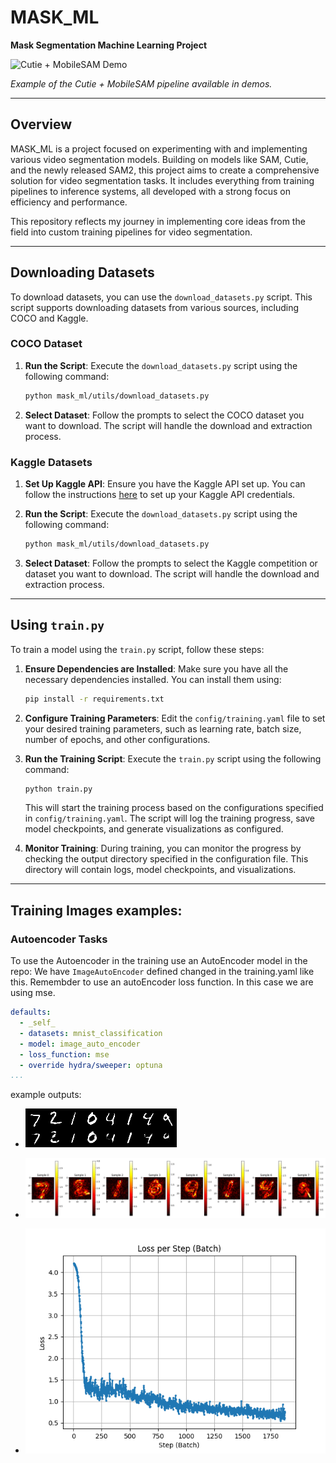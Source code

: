 # MASK_ML

**Mask Segmentation Machine Learning Project**

![Cutie + MobileSAM Demo](assets/cutie_example.gif)

*Example of the Cutie + MobileSAM pipeline available in demos.*

---

## Overview

MASK_ML is a project focused on experimenting with and implementing various video segmentation models. Building on models like SAM, Cutie, and the newly released SAM2, this project aims to create a comprehensive solution for video segmentation tasks. It includes everything from training pipelines to inference systems, all developed with a strong focus on efficiency and performance.

This repository reflects my journey in implementing core ideas from the field into custom training pipelines for video segmentation.

---

## Downloading Datasets

To download datasets, you can use the `download_datasets.py` script. This script supports downloading datasets from various sources, including COCO and Kaggle.

### COCO Dataset

1. **Run the Script**:
   Execute the `download_datasets.py` script using the following command:
   ```bash
   python mask_ml/utils/download_datasets.py
   ```

2. **Select Dataset**:
   Follow the prompts to select the COCO dataset you want to download. The script will handle the download and extraction process.

### Kaggle Datasets

1. **Set Up Kaggle API**:
   Ensure you have the Kaggle API set up. You can follow the instructions [here](https://www.kaggle.com/docs/api) to set up your Kaggle API credentials.

2. **Run the Script**:
   Execute the `download_datasets.py` script using the following command:
   ```bash
   python mask_ml/utils/download_datasets.py
   ```

3. **Select Dataset**:
   Follow the prompts to select the Kaggle competition or dataset you want to download. The script will handle the download and extraction process.

---

## Using `train.py`

To train a model using the `train.py` script, follow these steps:

1. **Ensure Dependencies are Installed**:
   Make sure you have all the necessary dependencies installed. You can install them using:
   ```bash
   pip install -r requirements.txt
   ```

2. **Configure Training Parameters**:
   Edit the `config/training.yaml` file to set your desired training parameters, such as learning rate, batch size, number of epochs, and other configurations.

3. **Run the Training Script**:
   Execute the `train.py` script using the following command:
   ```bash
   python train.py
   ```

   This will start the training process based on the configurations specified in `config/training.yaml`. The script will log the training progress, save model checkpoints, and generate visualizations as configured.

4. **Monitor Training**:
   During training, you can monitor the progress by checking the output directory specified in the configuration file. This directory will contain logs, model checkpoints, and visualizations.

---


## Training Images examples:

### Autoencoder Tasks

To use the Autoencoder in the training use an AutoEncoder model in the repo: We have `ImageAutoEncoder` defined changed in the training.yaml like this. Remembder to use  an autoEncoder loss function. In this case we are using mse.


```yaml
defaults:
  - _self_
  - datasets: mnist_classification
  - model: image_auto_encoder
  - loss_function: mse
  - override hydra/sweeper: optuna
...

```
example outputs:


 - ![](/assets/reconstruction_batch_0.png)

 - ![](/assets/error_heatmaps_batch_0.png)
 - ![](/assets/step_loss_plot.png)